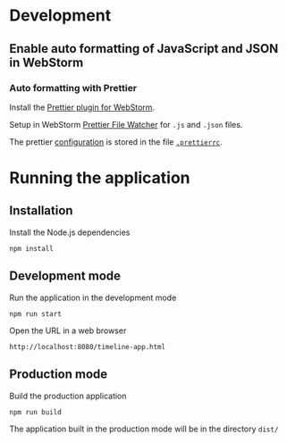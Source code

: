 Development
====================

Enable auto formatting of JavaScript and JSON in WebStorm
------------------

### Auto formatting with Prettier

Install the [Prettier plugin for WebStorm](https://plugins.jetbrains.com/plugin/10456-prettier).

Setup in WebStorm [Prettier File Watcher](https://prettier.io/docs/en/webstorm.html) for `.js` and `.json` files.

The prettier [configuration](https://prettier.io/docs/en/options.html) is stored in the file [`.prettierrc`](https://prettier.io/docs/en/configuration.html).

Running the application
====================

Installation
------------

Install the Node.js dependencies

`npm install`

Development mode
-------------

Run the application in the development mode

`npm run start`

Open the URL in a web browser

`http://localhost:8080/timeline-app.html`


Production mode
------------

Build the production application

`npm run build`

The application built in the production mode will be in the directory `dist/`
 